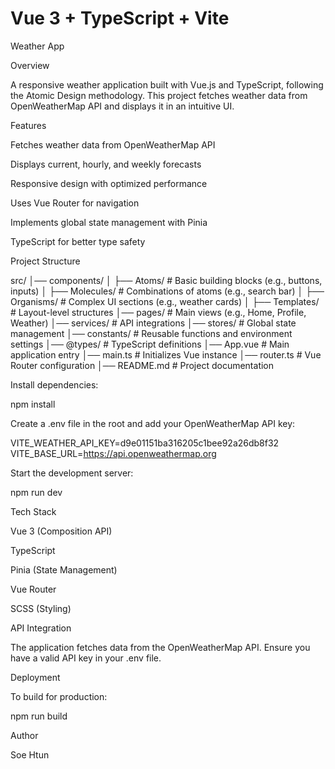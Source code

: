 # Vue 3 + TypeScript + Vite

Weather App

Overview

A responsive weather application built with Vue.js and TypeScript, following the Atomic Design methodology. This project fetches weather data from OpenWeatherMap API and displays it in an intuitive UI.

Features

Fetches weather data from OpenWeatherMap API

Displays current, hourly, and weekly forecasts

Responsive design with optimized performance

Uses Vue Router for navigation

Implements global state management with Pinia

TypeScript for better type safety

Project Structure

src/
│── components/
│   ├── Atoms/        # Basic building blocks (e.g., buttons, inputs)
│   ├── Molecules/    # Combinations of atoms (e.g., search bar)
│   ├── Organisms/    # Complex UI sections (e.g., weather cards)
│   ├── Templates/    # Layout-level structures
│── pages/            # Main views (e.g., Home, Profile, Weather)
│── services/         # API integrations
│── stores/           # Global state management
│── constants/        # Reusable functions and environment settings
│── @types/           # TypeScript definitions
│── App.vue           # Main application entry
│── main.ts           # Initializes Vue instance
│── router.ts         # Vue Router configuration
│── README.md         # Project documentation


Install dependencies:

npm install

Create a .env file in the root and add your OpenWeatherMap API key:

VITE_WEATHER_API_KEY=d9e01151ba316205c1bee92a26db8f32
VITE_BASE_URL=https://api.openweathermap.org

Start the development server:

npm run dev

Tech Stack

Vue 3 (Composition API)

TypeScript

Pinia (State Management)

Vue Router

SCSS (Styling)

API Integration

The application fetches data from the OpenWeatherMap API. Ensure you have a valid API key in your .env file.

Deployment

To build for production:

npm run build

Author

Soe Htun
